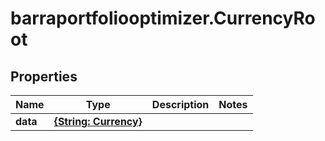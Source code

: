 # barraportfoliooptimizer.CurrencyRoot

## Properties

Name | Type | Description | Notes
------------ | ------------- | ------------- | -------------
**data** | [**{String: Currency}**](Currency.md) |  | 


